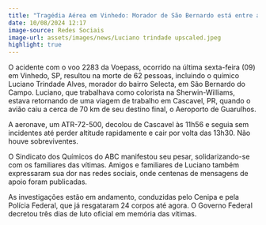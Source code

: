 ```yaml
---
title: "Tragédia Aérea em Vinhedo: Morador de São Bernardo está entre as 62 Vítimas"
date: 10/08/2024 12:17
image-source: Redes Sociais
image-url: assets/images/news/Luciano trindade upscaled.jpeg
highlight: true
---
```


O acidente com o voo 2283 da Voepass, ocorrido na última sexta-feira (09) em Vinhedo, SP, resultou na morte de 62 pessoas, incluindo o químico Luciano Trindade Alves, morador do bairro Selecta, em São Bernardo do Campo. Luciano, que trabalhava como colorista na Sherwin-Williams, estava retornando de uma viagem de trabalho em Cascavel, PR, quando o avião caiu a cerca de 70 km de seu destino final, o Aeroporto de Guarulhos.

A aeronave, um ATR-72-500, decolou de Cascavel às 11h56 e seguia sem incidentes até perder altitude rapidamente e cair por volta das 13h30. Não houve sobreviventes.

O Sindicato dos Químicos do ABC manifestou seu pesar, solidarizando-se com os familiares das vítimas. Amigos e familiares de Luciano também expressaram sua dor nas redes sociais, onde centenas de mensagens de apoio foram publicadas.

As investigações estão em andamento, conduzidas pelo Cenipa e pela Polícia Federal, que já resgataram 24 corpos até agora. O Governo Federal decretou três dias de luto oficial em memória das vítimas.